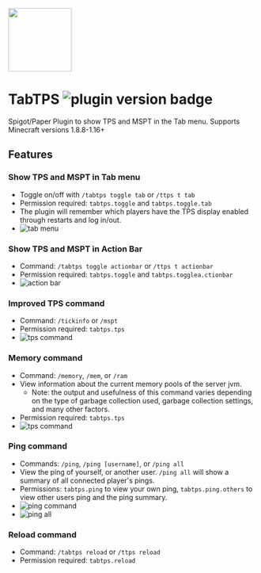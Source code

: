<img src="https://i.imgur.com/gtxPU4S.png" width="128">

# TabTPS ![plugin version badge](https://img.shields.io/github/v/release/jmanpenilla/TabTPS?color=blue&label=plugin%20version&style=plastic)
Spigot/Paper Plugin to show TPS and MSPT in the Tab menu. Supports Minecraft versions 1.8.8-1.16+

## Features

### Show TPS and MSPT in Tab menu
* Toggle on/off with ``/tabtps toggle tab`` or ``/ttps t tab``
* Permission required: ``tabtps.toggle`` and ``tabtps.toggle.tab``
* The plugin will remember which players have the TPS display enabled through restarts and log in/out.
* ![tab menu](https://i.imgur.com/93NmuUA.png)

### Show TPS and MSPT in Action Bar
* Command: ``/tabtps toggle actionbar`` or ``/ttps t actionbar``
* Permission required: ``tabtps.toggle`` and ``tabtps.togglea.ctionbar``
* ![action bar](https://i.imgur.com/aMzzNRR.png)

### Improved TPS command
* Command: ``/tickinfo`` or ``/mspt``
* Permission required: ``tabtps.tps``
* ![tps command](https://i.imgur.com/DSybkRm.png)

### Memory command
* Command: ``/memory``, `/mem`, or ``/ram``
* View information about the current memory pools of the server jvm.
  * Note: the output and usefulness of this command varies depending on the type of garbage collection used, garbage collection settings, and many other factors.
* Permission required: ``tabtps.tps``
* ![tps command](https://i.imgur.com/ZKlObpY.png)

### Ping command
* Commands: ``/ping``, `/ping [username]`, or ``/ping all``
* View the ping of yourself, or another user. ``/ping all`` will show a summary of all connected player's pings.
* Permissions: ``tabtps.ping`` to view your own ping, ``tabtps.ping.others`` to view other users ping and the ping summary.
* ![ping command](https://i.imgur.com/0agY7lB.png)
* ![ping all](https://i.imgur.com/t1lBt2b.png)

### Reload command
* Command: ``/tabtps reload`` or ``/ttps reload``
* Permission required: ``tabtps.reload``
